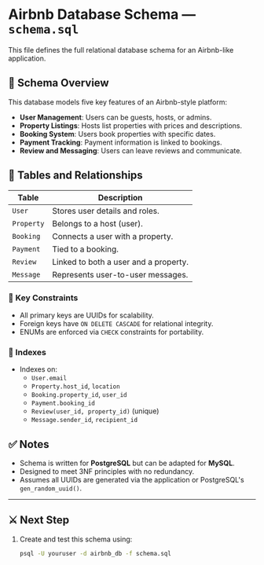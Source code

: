# Airbnb Database Schema — `schema.sql`

This file defines the full relational database schema for an Airbnb-like application.

## 🧱 Schema Overview

This database models five key features of an Airbnb-style platform:

- **User Management**: Users can be guests, hosts, or admins.
- **Property Listings**: Hosts list properties with prices and descriptions.
- **Booking System**: Users book properties with specific dates.
- **Payment Tracking**: Payment information is linked to bookings.
- **Review and Messaging**: Users can leave reviews and communicate.

## 📌 Tables and Relationships

| Table    | Description |
|----------|-------------|
| `User`   | Stores user details and roles. |
| `Property` | Belongs to a host (user). |
| `Booking` | Connects a user with a property. |
| `Payment` | Tied to a booking. |
| `Review` | Linked to both a user and a property. |
| `Message` | Represents user-to-user messages. |

### 🔑 Key Constraints
- All primary keys are UUIDs for scalability.
- Foreign keys have `ON DELETE CASCADE` for relational integrity.
- ENUMs are enforced via `CHECK` constraints for portability.

### 🚀 Indexes
- Indexes on:
  - `User.email`
  - `Property.host_id`, `location`
  - `Booking.property_id`, `user_id`
  - `Payment.booking_id`
  - `Review(user_id, property_id)` (unique)
  - `Message.sender_id`, `recipient_id`

## ✅ Notes
- Schema is written for **PostgreSQL** but can be adapted for **MySQL**.
- Designed to meet 3NF principles with no redundancy.
- Assumes all UUIDs are generated via the application or PostgreSQL's `gen_random_uuid()`.

---

## ⚔️ Next Step

1. Create and test this schema using:
   ```bash
   psql -U youruser -d airbnb_db -f schema.sql

